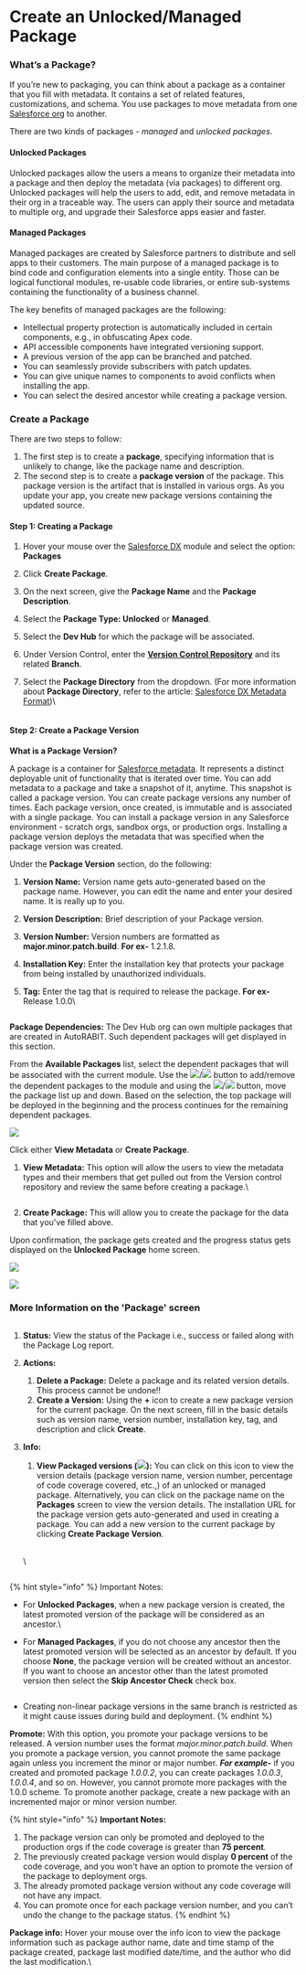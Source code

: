 # Create an Unlocked/Managed Package

### What’s a Package? <a href="#whats-a-package" id="whats-a-package"></a>

If you’re new to packaging, you can think about a package as a container that you fill with metadata. It contains a set of related features, customizations, and schema. You use packages to move metadata from one [Salesforce org](arm-administration/registration/salesforce-org/) to another.

There are two kinds of packages - _managed_ and _unlocked packages_.

#### Unlocked Packages <a href="#unlocked-packages" id="unlocked-packages"></a>

Unlocked packages allow the users a means to organize their metadata into a package and then deploy the metadata (via packages) to different org. Unlocked packages will help the users to add, edit, and remove metadata in their org in a traceable way. The users can apply their source and metadata to multiple org, and upgrade their Salesforce apps easier and faster.

#### Managed Packages <a href="#managed-packages" id="managed-packages"></a>

Managed packages are created by Salesforce partners to distribute and sell apps to their customers. The main purpose of a managed package is to bind code and configuration elements into a single entity. Those can be logical functional modules, re-usable code libraries, or entire sub-systems containing the functionality of a business channel.

The key benefits of managed packages are the following:&#x20;

* Intellectual property protection is automatically included in certain components, e.g., in obfuscating Apex code.
* API accessible components have integrated versioning support.&#x20;
* A previous version of the app can be branched and patched.&#x20;
* You can seamlessly provide subscribers with patch updates.&#x20;
* You can give unique names to components to avoid conflicts when installing the app.
* You can select the desired ancestor while creating a package version.

### Create a Package <a href="#create-a-package" id="create-a-package"></a>

There are two steps to follow:

1. The first step is to create a **package**, specifying information that is unlikely to change, like the package name and description.
2. The second step is to create a **package version** of the package. This package version is the artifact that is installed in various orgs. As you update your app, you create new package versions containing the updated source.

#### Step 1: Creating a Package <a href="#step-1-creating-a-package" id="step-1-creating-a-package"></a>

1. Hover your mouse over the [Salesforce DX](https://www.autorabit.com/blog/the-basics-of-salesforce-dx/) module and select the option: **Packages**
2. Click **Create Package**.
3. On the next screen, give the **Package Name** and the **Package Description**.
4. Select the **Package Type: Unlocked** or **Managed**.
5. Select the **Dev Hub** for which the package will be associated.
6. Under Version Control, enter the [**Version Control Repository**](arm-features/version-control/introduction-to-version-control/version-control-repositories-summary.md) and its related **Branch**.
7.  Select the **Package Directory** from the dropdown. (For more information about **Package Directory**, refer to the article: [Salesforce DX Metadata Format](salesforce-dx-metadata-format.md))\


    <figure><img src="https://cdn.document360.io/8711f4e7-c040-4616-aac9-d947f87e4619/Images/Documentation/image-1658922976011.png" alt=""><figcaption></figcaption></figure>

#### Step 2: Create a Package Version <a href="#step-2-create-a-package-version" id="step-2-create-a-package-version"></a>

**What is a Package Version?**

A package is a container for [Salesforce metadata](https://www.autorabit.com/blog/why-do-i-need-to-protect-my-salesforce-metadata/). It represents a distinct deployable unit of functionality that is iterated over time. You can add metadata to a package and take a snapshot of it, anytime. This snapshot is called a package version. You can create package versions any number of times. Each package version, once created, is immutable and is associated with a single package. You can install a package version in any Salesforce environment - scratch orgs, sandbox orgs, or production orgs. Installing a package version deploys the metadata that was specified when the package version was created.

Under the **Package Version** section, do the following:

1. **Version Name:** Version name gets auto-generated based on the package name. However, you can edit the name and enter your desired name. It is really up to you.
2. **Version Description:** Brief description of your Package version.
3. **Version Number:** Version numbers are formatted as **major.minor.patch.build**. **For ex-** 1.2.1.8.
4. **Installation Key:** Enter the installation key that protects your package from being installed by unauthorized individuals.
5.  **Tag:** Enter the tag that is required to release the package. **For ex-** Release 1.0.0\


    <figure><img src="https://cdn.document360.io/8711f4e7-c040-4616-aac9-d947f87e4619/Images/Documentation/image-1658923698967.png" alt=""><figcaption></figcaption></figure>

**Package Dependencies:** The Dev Hub org can own multiple packages that are created in AutoRABIT. Such dependent packages will get displayed in this section.&#x20;

From the **Available Packages** list, select the dependent packages that will be associated with the current module. Use the ![](https://cdn.document360.io/8711f4e7-c040-4616-aac9-d947f87e4619/Images/Documentation/image-1613402857647.png)/![](https://cdn.document360.io/8711f4e7-c040-4616-aac9-d947f87e4619/Images/Documentation/image-1613402882169.png) button to add/remove the dependent packages to the module and using the ![](https://cdn.document360.io/8711f4e7-c040-4616-aac9-d947f87e4619/Images/Documentation/image-1613402900576.png)/![](https://cdn.document360.io/8711f4e7-c040-4616-aac9-d947f87e4619/Images/Documentation/image-1613402922812.png) button, move the package list up and down. Based on the selection, the top package will be deployed in the beginning and the process continues for the remaining dependent packages.

![](https://cdn.document360.io/8711f4e7-c040-4616-aac9-d947f87e4619/Images/Documentation/image-1658923720319.png)

Click either **View Metadata** or **Create Package**.

1.  **View Metadata:** This option will allow the users to view the metadata types and their members that get pulled out from the Version control repository and review the same before creating a package.\


    <figure><img src="https://cdn.document360.io/8711f4e7-c040-4616-aac9-d947f87e4619/Images/Documentation/image-1658924214669.png" alt=""><figcaption></figcaption></figure>
2. **Create Package:** This will allow you to create the package for the data that you've filled above.

Upon confirmation, the package gets created and the progress status gets displayed on the **Unlocked Package** home screen.

![](https://cdn.document360.io/8711f4e7-c040-4616-aac9-d947f87e4619/Images/Documentation/image-1658924274420.png)

![](https://cdn.document360.io/8711f4e7-c040-4616-aac9-d947f87e4619/Images/Documentation/image-1658924440742.png)

### More Information on the 'Package' screen  <a href="#more-information-on-the-package-screen" id="more-information-on-the-package-screen"></a>

<figure><img src="https://cdn.document360.io/8711f4e7-c040-4616-aac9-d947f87e4619/Images/Documentation/image-1658924558565.png" alt=""><figcaption></figcaption></figure>

1. **Status:** View the status of the Package i.e., success or failed along with the Package Log report.
2. **Actions:**&#x20;
   1. **Delete a Package:** Delete a package and its related version details. This process cannot be undone!!
   2. **Create a Version:** Using the **+** icon to create a new package version for the current package. On the next screen, fill in the basic details such as version name, version number, installation key, tag, and description and click **Create**.
3.  **Info:**

    1. **View Packaged versions (**![](https://cdn.document360.io/8711f4e7-c040-4616-aac9-d947f87e4619/Images/Documentation/image-1613896513485.png)**):** You can click on this icon to view the version details (package version name, version number, percentage of code coverage covered, etc.,) of an unlocked or managed package. Alternatively, you can click on the package name on the **Packages** screen to view the version details. The installation URL for the package version gets auto-generated and used in creating a package. You can add a new version to the current package by clicking **Create Package Version**.

    \
    \


    <figure><img src="https://cdn.document360.io/8711f4e7-c040-4616-aac9-d947f87e4619/Images/Documentation/image-1646407711517.png" alt=""><figcaption></figcaption></figure>

{% hint style="info" %}
Important Notes:

* For **Unlocked Packages**, when a new package version is created, the latest promoted version of the package will be considered as an ancestor.\

* For **Managed Packages**, if you do not choose any ancestor then the latest promoted version will be selected as an ancestor by default. If you choose **None**, the package version will be created without an ancestor. If you want to choose an ancestor other than the latest promoted version then select the **Skip Ancestor Check** check box.

<img src="https://cdn.document360.io/8711f4e7-c040-4616-aac9-d947f87e4619/Images/Documentation/image-1671801329383.png" alt="" data-size="original">

* Creating non-linear package versions in the same branch is restricted as it might cause issues during build and deployment.
{% endhint %}

**Promote:** With this option, you promote your package versions to be released. A version number uses the format _major.minor.patch.build_. When you promote a package version, you cannot promote the same package again unless you increment the minor or major number. _**For example-**_ if you created and promoted package _1.0.0.2_, you can create packages _1.0.0.3_, _1.0.0.4_, and so on. However, you cannot promote more packages with the 1.0.0 scheme. To promote another package, create a new package with an incremented major or minor version number.

{% hint style="info" %}
**Important Notes:**

1. The package version can only be promoted and deployed to the production orgs if the code coverage is greater than **75 percent**.
2. The previously created package version would display **0 percent** of the code coverage, and you won't have an option to promote the version of the package to deployment orgs.
3. The already promoted package version without any code coverage will not have any impact.
4. You can promote once for each package version number, and you can’t undo the change to the package status.
{% endhint %}

**Package info:** Hover your mouse over the info icon to view the package information such as package author name, date and time stamp of the package created, package last modified date/time, and the author who did the last modification.\


<figure><img src="https://cdn.document360.io/8711f4e7-c040-4616-aac9-d947f87e4619/Images/Documentation/image-1659000005751.png" alt=""><figcaption></figcaption></figure>
